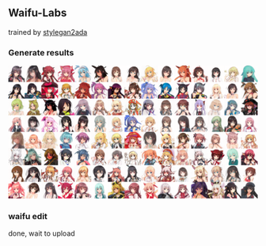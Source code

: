 ## Waifu-Labs

trained by [stylegan2ada](https://github.com/NVlabs/stylegan2-ada-pytorch)


### Generate results

![generate results](./src/waifu_labs.png)

### waifu edit

done, wait to upload
